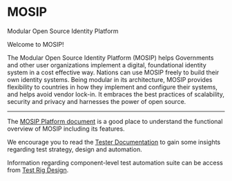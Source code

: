 # MOSIP
Modular Open Source Identity Platform


Welcome to MOSIP!

The Modular Open Source Identity Platform (MOSIP) helps Governments and other user organizations implement a digital, foundational identity system in a cost effective way. Nations can use MOSIP freely to build their own identity systems. Being modular in its architecture, MOSIP provides flexibility to countries in how they implement and configure their systems, and helps avoid vendor lock-in.  It embraces the best practices of scalability, security and privacy and harnesses the power of open source.

----

The [MOSIP Platform document](https://github.com/mosip/mosip-docs/wiki/Platform-Documentation) is a good place to understand the functional overview of MOSIP including its features.

We encourage you to read the [Tester Documentation](https://github.com/mosip/mosip-docs/wiki/Tester-Documentation) to gain some insights regarding test strategy, design and automation.  

Information regarding component-level test automation suite can be access from [Test Rig Design](https://github.com/mosip/mosip-docs/wiki/Test-Rig-Design).

